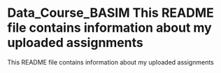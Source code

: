 # Data_Course_BASIM This README file contains information about my uploaded assignments
This README file contains information about my uploaded assignments
